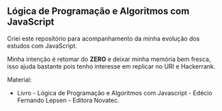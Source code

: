 ## Lógica de Programação e Algoritmos com JavaScript

Criei este repositório para acompanhamento da minha evolução dos estudos com JavaScript. 

Minha intenção é retomar do **ZERO** e deixar minha memória bem fresca, isso ajuda bastante pois tenho interesse em replicar no URI e Hackerrank.

 Material:

- Livro - Lógica de Programação e Algoritmos com Javascript - Edécio Fernando Lepsen - Editora Novatec.

